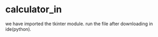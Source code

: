 # calculator_in
we have imported the tkinter module.
run the file after downloading in ide(python).

